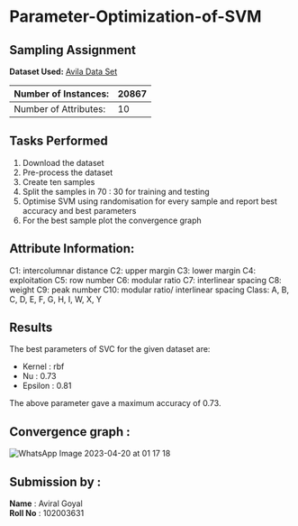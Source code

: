 # Parameter-Optimization-of-SVM
## Sampling Assignment

**Dataset Used:** [Avila Data Set](https://archive.ics.uci.edu/ml/datasets/Avila)

| Number of Instances:  | 20867 |
|-----------------------|--------|
| Number of Attributes: | 10     |


## Tasks Performed
1. Download the dataset
2. Pre-process the dataset
3. Create ten samples 
4. Split the samples in  70 : 30 for training and testing
5. Optimise SVM using randomisation for every sample and report best accuracy and best parameters
6. For the best sample plot the convergence graph


## Attribute Information:

C1: intercolumnar distance
C2: upper margin
C3: lower margin
C4: exploitation
C5: row number
C6: modular ratio
C7: interlinear spacing
C8: weight
C9: peak number
C10: modular ratio/ interlinear spacing
Class: A, B, C, D, E, F, G, H, I, W, X, Y


## Results

The best parameters of SVC for the given dataset are:
- Kernel : rbf
- Nu : 0.73  
- Epsilon : 0.81    

The above parameter gave a maximum accuracy of 0.73.

## Convergence graph  : 

![WhatsApp Image 2023-04-20 at 01 17 18](https://user-images.githubusercontent.com/88210788/233188439-dc88fc15-7158-4a5d-adb2-ec56435b679a.jpg)



## Submission by :
**Name** : Aviral Goyal
<br>
**Roll No** : 102003631

